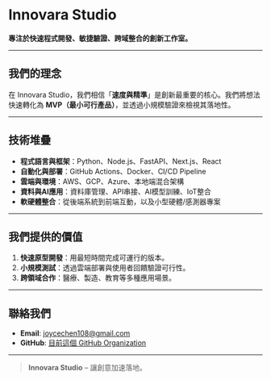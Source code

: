 # Innovara Studio
 
**專注於快速程式開發、敏捷驗證、跨域整合的創新工作室。**

---

## 我們的理念
在 Innovara Studio，我們相信「**速度與精準**」是創新最重要的核心。我們將想法快速轉化為 **MVP（最小可行產品）**，並透過小規模驗證來檢視其落地性。

---

## 技術堆疊
- **程式語言與框架**：Python、Node.js、FastAPI、Next.js、React
- **自動化與部署**：GitHub Actions、Docker、CI/CD Pipeline
- **雲端與環境**：AWS、GCP、Azure、本地端混合架構
- **資料與AI應用**：資料庫管理、API串接、AI模型訓練、IoT整合
- **軟硬體整合**：從後端系統到前端互動，以及小型硬體/感測器專案

---

## 我們提供的價值
1. **快速原型開發**：用最短時間完成可運行的版本。
2. **小規模測試**：透過雲端部署與使用者回饋驗證可行性。
3. **跨領域合作**：醫療、製造、教育等多種應用場景。

---

## 聯絡我們
- **Email**: [joycechen108@gmail.com](mailto:joycechen108@gmail.com)  
- **GitHub**: [目前這個 GitHub Organization](https://github.com/Innovara-Studio)  

---

> **Innovara Studio** – 讓創意加速落地。
